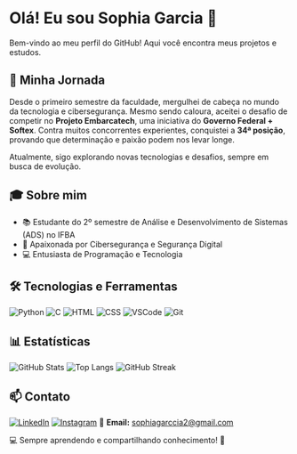 # Olá! Eu sou Sophia Garcia 👋

Bem-vindo ao meu perfil do GitHub! Aqui você encontra meus projetos e estudos.

## 🚀 Minha Jornada
Desde o primeiro semestre da faculdade, mergulhei de cabeça no mundo da tecnologia e cibersegurança. Mesmo sendo caloura, aceitei o desafio de competir no **Projeto Embarcatech**, uma iniciativa do **Governo Federal + Softex**. Contra muitos concorrentes experientes, conquistei a **34ª posição**, provando que determinação e paixão podem nos levar longe. 

Atualmente, sigo explorando novas tecnologias e desafios, sempre em busca de evolução.

## 🎓 Sobre mim
- 📚 Estudante do 2º semestre de Análise e Desenvolvimento de Sistemas (ADS) no IFBA
- 🔐 Apaixonada por Cibersegurança e Segurança Digital
- 💻 Entusiasta de Programação e Tecnologia

## 🛠 Tecnologias e Ferramentas
![Python](https://img.shields.io/badge/Python-3776AB?style=for-the-badge&logo=python&logoColor=white)
![C](https://img.shields.io/badge/C-A8B9CC?style=for-the-badge&logo=c&logoColor=white)
![HTML](https://img.shields.io/badge/HTML5-E34F26?style=for-the-badge&logo=html5&logoColor=white)
![CSS](https://img.shields.io/badge/CSS3-1572B6?style=for-the-badge&logo=css3&logoColor=white)
![VSCode](https://img.shields.io/badge/VSCode-007ACC?style=for-the-badge&logo=visual-studio-code&logoColor=white)
![Git](https://img.shields.io/badge/Git-F05032?style=for-the-badge&logo=git&logoColor=white)

## 📊 Estatísticas
![GitHub Stats](https://github-readme-stats.vercel.app/api?username=sophia-garcia&show_icons=true&theme=dracula&count_private=true)
![Top Langs](https://github-readme-stats.vercel.app/api/top-langs/?username=sophia-garcia&layout=compact&theme=dracula)
![GitHub Streak](https://github-readme-streak-stats.herokuapp.com/?user=sophia-garcia&theme=dracula)

## 📫 Contato
[![LinkedIn](https://img.shields.io/badge/LinkedIn-0077B5?style=for-the-badge&logo=linkedin&logoColor=white)](https://www.linkedin.com/in/sophia-garcia-100349260/)
[![Instagram](https://img.shields.io/badge/Instagram-E4405F?style=for-the-badge&logo=instagram&logoColor=white)](https://www.instagram.com/sophiagarccia)
📧 **Email:** sophiagarccia2@gmail.com

💻 Sempre aprendendo e compartilhando conhecimento! 🚀
